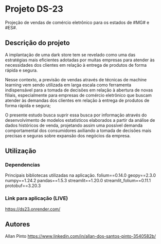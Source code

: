 # Projeto DS-23

Projeção de vendas de comércio eletrônico para os estados de #MG# e #ES#.

## Descrição do projeto

A implantação de uma dark store tem se revelado como uma das estratégias mais eficientes adotadas por muitas empresas para atender às necessidades dos clientes em relação à entrega de produtos de forma rápida e segura.

Nesse contexto, a previsão de vendas através de técnicas de machine learning vem sendo utilizada em larga escala como ferramenta indispensável para a tomada de decisões em relação à abertura de novas filiais, especialmente para empresas de comércio eletrônico que buscam atender às demandas dos clientes em relação à entrega de produtos de forma rápida e segura;

O presente estudo busca suprir essa busca por informação através do desenvolvimento de modelos estatísticos elaborados a partir da análise de dados históricos de venda, projetando assim uma possível demanda comportamental dos consumidores axiliando a tomada de decisões mais precisas e seguras sobre expansão dos negócios da empresa.

## Utilização

### Dependencias
Principais bibliotecas utilizadas na aplicação.
folium==0.14.0
geopy==2.3.0
numpy==1.24.2
pandas==1.5.3
streamlit==1.20.0
streamlit_folium==0.11.1
protobuf==3.20.3


### Link para aplicação (LIVE)
https://ds23.onrender.com/



## Autores

Allan Pinto
https://www.linkedin.com/in/allan-dos-santos-pinto-3540582b/


